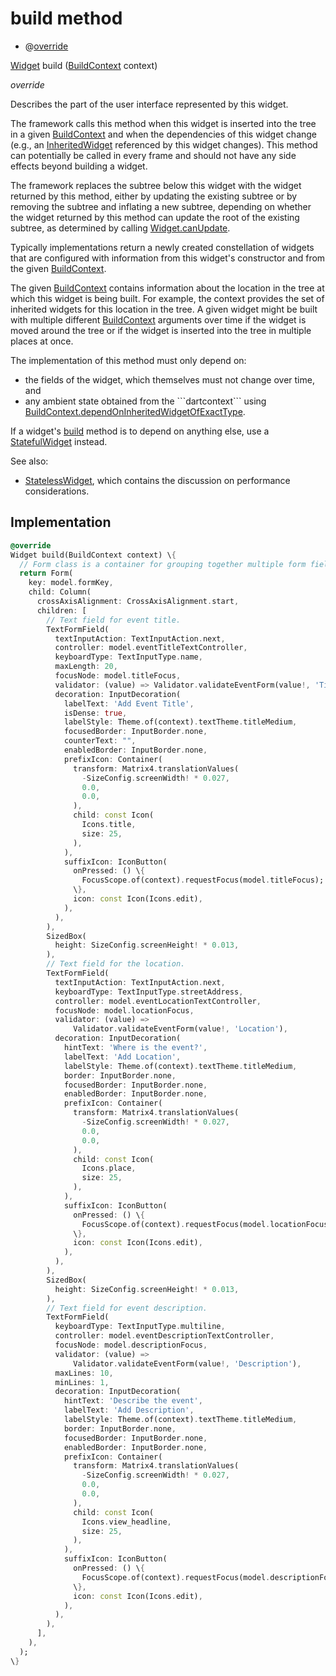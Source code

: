 


# build method







- @[override](https://api.flutter.dev/flutter/dart-core/override-constant.html)

[Widget](https://api.flutter.dev/flutter/widgets/Widget-class.html) build
([BuildContext](https://api.flutter.dev/flutter/widgets/BuildContext-class.html) context)

_<span class="feature">override</span>_



<p>Describes the part of the user interface represented by this widget.</p>
<p>The framework calls this method when this widget is inserted into the tree
in a given <a href="https://api.flutter.dev/flutter/widgets/BuildContext-class.html">BuildContext</a> and when the dependencies of this widget change
(e.g., an <a href="https://api.flutter.dev/flutter/widgets/InheritedWidget-class.html">InheritedWidget</a> referenced by this widget changes). This
method can potentially be called in every frame and should not have any side
effects beyond building a widget.</p>
<p>The framework replaces the subtree below this widget with the widget
returned by this method, either by updating the existing subtree or by
removing the subtree and inflating a new subtree, depending on whether the
widget returned by this method can update the root of the existing
subtree, as determined by calling <a href="https://api.flutter.dev/flutter/widgets/Widget/canUpdate.html">Widget.canUpdate</a>.</p>
<p>Typically implementations return a newly created constellation of widgets
that are configured with information from this widget's constructor and
from the given <a href="https://api.flutter.dev/flutter/widgets/BuildContext-class.html">BuildContext</a>.</p>
<p>The given <a href="https://api.flutter.dev/flutter/widgets/BuildContext-class.html">BuildContext</a> contains information about the location in the
tree at which this widget is being built. For example, the context
provides the set of inherited widgets for this location in the tree. A
given widget might be built with multiple different <a href="https://api.flutter.dev/flutter/widgets/BuildContext-class.html">BuildContext</a>
arguments over time if the widget is moved around the tree or if the
widget is inserted into the tree in multiple places at once.</p>
<p>The implementation of this method must only depend on:</p>
<ul>
<li>the fields of the widget, which themselves must not change over time,
and</li>
<li>any ambient state obtained from the ```dartcontext``` using
<a href="https://api.flutter.dev/flutter/widgets/BuildContext/dependOnInheritedWidgetOfExactType.html">BuildContext.dependOnInheritedWidgetOfExactType</a>.</li>
</ul>
<p>If a widget's <a href="../../views_after_auth_screens_events_edit_events_form/EditEventForm/build.md">build</a> method is to depend on anything else, use a
<a href="https://api.flutter.dev/flutter/widgets/StatefulWidget-class.html">StatefulWidget</a> instead.</p>
<p>See also:</p>
<ul>
<li><a href="https://api.flutter.dev/flutter/widgets/StatelessWidget-class.html">StatelessWidget</a>, which contains the discussion on performance considerations.</li>
</ul>



## Implementation

```dart
@override
Widget build(BuildContext context) \{
  // Form class is a container for grouping together multiple form field widgets.
  return Form(
    key: model.formKey,
    child: Column(
      crossAxisAlignment: CrossAxisAlignment.start,
      children: [
        // Text field for event title.
        TextFormField(
          textInputAction: TextInputAction.next,
          controller: model.eventTitleTextController,
          keyboardType: TextInputType.name,
          maxLength: 20,
          focusNode: model.titleFocus,
          validator: (value) => Validator.validateEventForm(value!, 'Title'),
          decoration: InputDecoration(
            labelText: 'Add Event Title',
            isDense: true,
            labelStyle: Theme.of(context).textTheme.titleMedium,
            focusedBorder: InputBorder.none,
            counterText: "",
            enabledBorder: InputBorder.none,
            prefixIcon: Container(
              transform: Matrix4.translationValues(
                -SizeConfig.screenWidth! * 0.027,
                0.0,
                0.0,
              ),
              child: const Icon(
                Icons.title,
                size: 25,
              ),
            ),
            suffixIcon: IconButton(
              onPressed: () \{
                FocusScope.of(context).requestFocus(model.titleFocus);
              \},
              icon: const Icon(Icons.edit),
            ),
          ),
        ),
        SizedBox(
          height: SizeConfig.screenHeight! * 0.013,
        ),
        // Text field for the location.
        TextFormField(
          textInputAction: TextInputAction.next,
          keyboardType: TextInputType.streetAddress,
          controller: model.eventLocationTextController,
          focusNode: model.locationFocus,
          validator: (value) =>
              Validator.validateEventForm(value!, 'Location'),
          decoration: InputDecoration(
            hintText: 'Where is the event?',
            labelText: 'Add Location',
            labelStyle: Theme.of(context).textTheme.titleMedium,
            border: InputBorder.none,
            focusedBorder: InputBorder.none,
            enabledBorder: InputBorder.none,
            prefixIcon: Container(
              transform: Matrix4.translationValues(
                -SizeConfig.screenWidth! * 0.027,
                0.0,
                0.0,
              ),
              child: const Icon(
                Icons.place,
                size: 25,
              ),
            ),
            suffixIcon: IconButton(
              onPressed: () \{
                FocusScope.of(context).requestFocus(model.locationFocus);
              \},
              icon: const Icon(Icons.edit),
            ),
          ),
        ),
        SizedBox(
          height: SizeConfig.screenHeight! * 0.013,
        ),
        // Text field for event description.
        TextFormField(
          keyboardType: TextInputType.multiline,
          controller: model.eventDescriptionTextController,
          focusNode: model.descriptionFocus,
          validator: (value) =>
              Validator.validateEventForm(value!, 'Description'),
          maxLines: 10,
          minLines: 1,
          decoration: InputDecoration(
            hintText: 'Describe the event',
            labelText: 'Add Description',
            labelStyle: Theme.of(context).textTheme.titleMedium,
            border: InputBorder.none,
            focusedBorder: InputBorder.none,
            enabledBorder: InputBorder.none,
            prefixIcon: Container(
              transform: Matrix4.translationValues(
                -SizeConfig.screenWidth! * 0.027,
                0.0,
                0.0,
              ),
              child: const Icon(
                Icons.view_headline,
                size: 25,
              ),
            ),
            suffixIcon: IconButton(
              onPressed: () \{
                FocusScope.of(context).requestFocus(model.descriptionFocus);
              \},
              icon: const Icon(Icons.edit),
            ),
          ),
        ),
      ],
    ),
  );
\}
```







